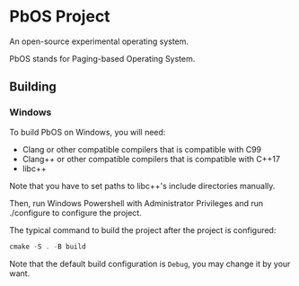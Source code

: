 # PbOS Project

An open-source experimental operating system.

PbOS stands for Paging-based Operating System.

## Building

### Windows

To build PbOS on Windows, you will need:

* Clang or other compatible compilers that is compatible with C99
* Clang++ or other compatible compilers that is compatible with C++17
* libc++

Note that you have to set paths to libc++'s include directories manually.

Then, run Windows Powershell with Administrator Privileges and run ./configure to configure the project.

The typical command to build the project after the project is configured:

```powershell
cmake -S . -B build
```

Note that the default build configuration is `Debug`, you may change it by your want.
